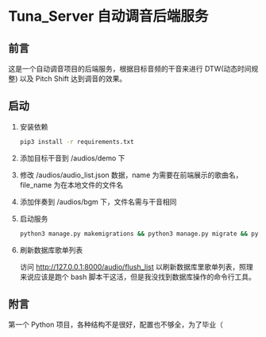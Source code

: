 # Tuna_Server 自动调音后端服务

## 前言

这是一个自动调音项目的后端服务，根据目标音频的干音来进行 DTW(动态时间规整) 以及 Pitch Shift 达到调音的效果。

## 启动

1. 安装依赖
    ``` bash
    pip3 install -r requirements.txt
    ```

2. 添加目标干音到 /audios/demo 下

3. 修改 /audios/audio_list.json 数据，name 为需要在前端展示的歌曲名，file_name 为在本地文件的文件名

4. 添加伴奏到 /audios/bgm 下，文件名需与干音相同

5. 启动服务

    ``` bash
    python3 manage.py makemigrations && python3 manage.py migrate && python3 manage.py runserver
    ```
    
6. 刷新数据库歌单列表

    访问 http://127.0.0.1:8000/audio/flush_list 以刷新数据库里歌单列表，照理来说应该是跑个 bash 脚本干这活，但是我没找到数据库操作的命令行工具。
    
## 附言

第一个 Python 项目，各种结构不是很好，配置也不够全，为了毕业（